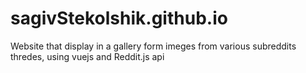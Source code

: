 # sagivStekolshik.github.io
Website that display in a gallery form imeges from various subreddits thredes, using vuejs and Reddit.js api
